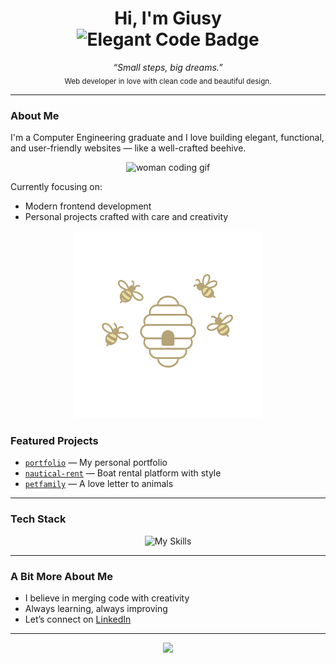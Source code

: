 <h1 align="center">
  Hi, I'm Giusy<br>
  <img src="https://img.shields.io/badge/Turning%20ideas%20into-elegant%20code-F7DF1E?style=for-the-badge" alt="Elegant Code Badge" />
</h1>

<p align="center">
  <i>“Small steps, big dreams.”</i><br>
  <sub>Web developer in love with clean code and beautiful design.</sub>
</p>

---

###  About Me

I'm a Computer Engineering graduate and I love building elegant, functional, and user-friendly websites — like a well-crafted beehive.

<p align="center">
  <img src="https://media.giphy.com/media/L8K62iTDkzGX6/giphy.gif" width="250" alt="woman coding gif" />
</p>

Currently focusing on:

- Modern frontend development  
- Personal projects crafted with care and creativity  

<p align="center">
  <img src="./assets/bee-divider.png" alt="Bee Divider" width="300" />
</p>

### Featured Projects

- [`portfolio`](https://github.com/sommag/portfolio) — My personal portfolio  
- [`nautical-rent`](https://github.com/sommag/nautical-rent) — Boat rental platform with style  
- [`petfamily`](https://github.com/sommag/petfamily) — A love letter to animals   

---

### Tech Stack

<p align="center">
  <img src="https://skillicons.dev/icons?i=html,css,js,cs,git" alt="My Skills"/>
</p>

---

### A Bit More About Me

-  I believe in merging code with creativity  
-  Always learning, always improving  
-  Let’s connect on [LinkedIn](https://www.linkedin.com/in/giusy-somma)  

---

<p align="center">
  <img src="https://capsule-render.vercel.app/api?type=waving&color=F7DF1E&height=120&section=footer" />
</p>